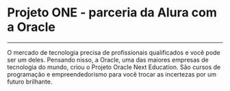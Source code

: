 # Projeto ONE - parceria da Alura com a Oracle
<hr>
O mercado de tecnologia precisa de profissionais qualificados e você pode ser um deles. Pensando nisso, a Oracle, uma das maiores empresas de tecnologia do mundo, criou o Projeto Oracle Next Education. São cursos de programação e empreendedorismo para você trocar as incertezas por um futuro brilhante.
